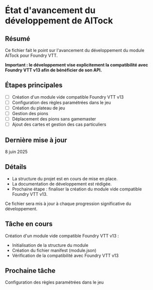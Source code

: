 # État d'avancement du développement de AITock

## Résumé

Ce fichier fait le point sur l'avancement du développement du module AITock pour Foundry VTT.

**Important : le développement vise explicitement la compatibilité avec Foundry VTT v13 afin de bénéficier de son API.**

## Étapes principales

- [ ] Création d'un module vide compatible Foundry VTT v13
- [ ] Configuration des règles paramétrées dans le jeu
- [ ] Création du plateau de jeu
- [ ] Gestion des pions
- [ ] Déplacement des pions sans gamemaster
- [ ] Ajout des cartes et gestion des cas particuliers

## Dernière mise à jour

8 juin 2025

## Détails

- La structure du projet est en cours de mise en place.
- La documentation de développement est rédigée.
- Prochaine étape : finaliser la création du module vide compatible Foundry VTT v13.

Ce fichier sera mis à jour à chaque progression significative du développement.

## Tâche en cours

Création d'un module vide compatible Foundry VTT v13 :
- Initialisation de la structure du module
- Création du fichier manifest (module.json)
- Vérification de la compatibilité avec Foundry VTT v13

## Prochaine tâche

Configuration des règles paramétrées dans le jeu
